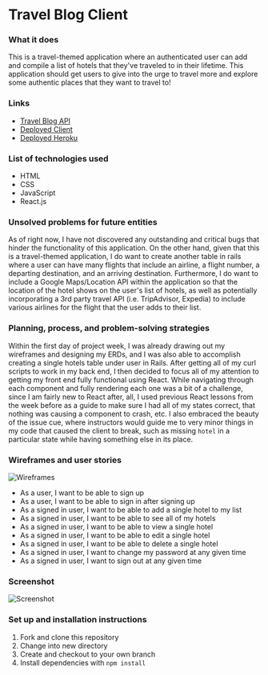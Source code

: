 # Travel Blog Client

### What it does
This is a travel-themed application where an authenticated user can add and
compile a list of hotels that they've traveled to in their lifetime. This
application should get users to give into the urge to travel more and explore
some authentic places that they want to travel to!

### Links
* [Travel Blog API](https://github.com/lucaspchartier/Travel-Blog-API/)
* [Deployed Client](https://lucaspchartier.github.io/Travel-Blog-Client/)
* [Deployed Heroku](https://intense-sea-84286.herokuapp.com/)

### List of technologies used
* HTML
* CSS
* JavaScript
* React.js

### Unsolved problems for future entities
As of right now, I have not discovered any outstanding and critical bugs that
hinder the functionality of this application. On the other hand, given that
this is a travel-themed application, I do want to create another table in rails
where a user can have many flights that include an airline, a flight number, a
departing destination, and an arriving destination. Furthermore, I do want to
include a Google Maps/Location API within the application so that the location
of the hotel shows on the user's list of hotels, as well as potentially
incorporating a 3rd party travel API (i.e. TripAdvisor, Expedia) to include
various airlines for the flight that the user adds to their list.

### Planning, process, and problem-solving strategies
Within the first day of project week, I was already drawing out my wireframes
and designing my ERDs, and I was also able to accomplish creating a single
hotels table under user in Rails. After getting all of my curl scripts to work
in my back end, I then decided to focus all of my attention to getting my front
end fully functional using React. While navigating through each component and
fully rendering each one was a bit of a challenge, since I am fairly new to
React after, all, I used previous React lessons from the week before as a guide
to make sure I had all of my states correct, that nothing was causing a
component to crash, etc. I also embraced the beauty of the issue cue, where
instructors would guide me to very minor things in my code that caused the
client to break, such as missing `hotel` in a particular state while having
something else in its place.

### Wireframes and user stories
![Wireframes](https://i.imgur.com/ZvayLXj.jpg)

* As a user, I want to be able to sign up
* As a user, I want to be able to sign in after signing up
* As a signed in user, I want to be able to add a single hotel to my list
* As a signed in user, I want to be able to see all of my hotels
* As a signed in user, I want to be able to view a single hotel
* As a signed in user, I want to be able to edit a single hotel
* As a signed in user, I want to be able to delete a single hotel
* As a signed in user, I want to change my password at any given time
* As a signed in user, I want to sign out at any given time

### Screenshot
![Screenshot](https://i.imgur.com/B7xcX5V.png)

### Set up and installation instructions
1. Fork and clone this repository
2. Change into new directory
3. Create and checkout to your own branch
4. Install dependencies with `npm install`
